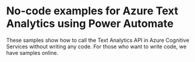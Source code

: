 # No-code examples for Azure Text Analytics using Power Automate
These samples show how to call the Text Analytics API in Azure Cognitive Services without writing any code. 
For those who want to write code, we have samples online.
